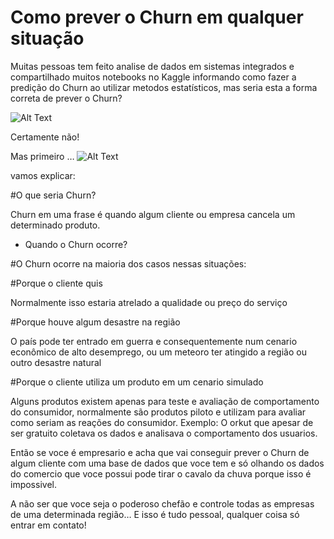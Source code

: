 # Como prever o Churn em qualquer situação

Muitas pessoas tem feito analise de dados em sistemas integrados e compartilhado muitos notebooks no Kaggle informando como fazer a predição do Churn ao utilizar metodos estatísticos, mas seria esta a forma correta de prever o Churn?

![Alt Text](https://media2.giphy.com/media/Yycc82XEuWDaLLi2GV/giphy.gif)

Certamente não!

Mas primeiro …
![Alt Text](https://2.bp.blogspot.com/-LUbTcB23dZ8/UHiAhJcT3UI/AAAAAAAABBw/W3rIdfhgdeI/s1600/tumblr_ma5etb3nWU1r9wkfwo8_250.gif)

vamos explicar:

#O que seria Churn?

Churn em uma frase é quando algum cliente ou empresa cancela um determinado produto.

 - Quando o Churn ocorre?

#O Churn ocorre na maioria dos casos nessas situações:

#Porque o cliente quis

 Normalmente isso estaria atrelado a qualidade ou preço do serviço

#Porque houve algum desastre na região

  O país pode ter entrado em guerra e consequentemente num cenario econômico de alto desemprego, ou um meteoro ter atingido a região ou outro desastre natural

#Porque o cliente utiliza um produto em um cenario simulado

   Alguns produtos existem apenas para teste e avaliação de comportamento do consumidor, normalmente são produtos piloto e utilizam para avaliar como seriam as reações do consumidor.
    Exemplo: O orkut que apesar de ser gratuito coletava os dados e analisava o comportamento dos usuarios.

Então se voce é empresario e acha que vai conseguir prever o Churn de algum cliente com uma base de dados que voce tem e só olhando os dados do comercio que voce possui pode tirar o cavalo da chuva porque isso é impossivel.

A não ser que voce seja o poderoso chefão e controle todas as empresas de uma determinada região…
E isso é tudo pessoal, qualquer coisa só entrar em contato!

